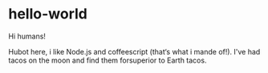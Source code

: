 # hello-world

Hi humans!

Hubot here, i like Node.js and coffeescript (that‘s what i mande of!).
I've had tacos on the moon and find them forsuperior to Earth tacos.
